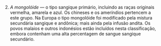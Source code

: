 ﻿2. *A mongolóide —* o tipo sangique primário, incluindo as raças originais vermelha, amarela e azul. Os chineses e os ameríndios pertencem a este grupo. Na Europa o tipo mongolóide foi modificado pela mistura secundária sangique e  andônica; mais ainda pela infusão andita. Os povos malaios e outros indonésios estão incluídos nesta classificação, embora contenham uma alta percentagem de sangue sangique secundário.